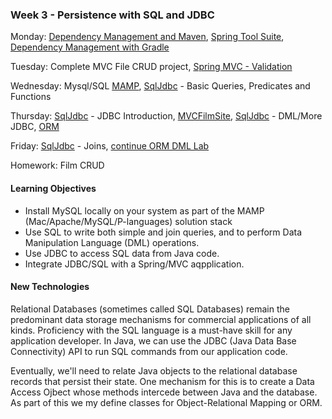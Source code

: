 ### Week 3 - Persistence with SQL and JDBC

Monday: [Dependency Management and Maven](dependencyManagement/README.md), [Spring Tool Suite](STS/README.md), [Dependency Management with Gradle](dependencyManagement/gradle/README.md)

Tuesday: Complete MVC File CRUD project, [Spring MVC - Validation](SpringMVC/05-Validation/README.md)

Wednesday:  Mysql/SQL [MAMP](MAMP/README.md), [SqlJdbc](SqlJdbc/README.md) - Basic Queries, Predicates and Functions

Thursday:  [SqlJdbc](SqlJdbc/README.md) - JDBC Introduction, [MVCFilmSite](MVCFilmSite/README.md), [SqlJdbc](SqlJdbc/README.md) - DML/More JDBC, [ORM](ORM/README.md)

Friday:  [SqlJdbc](SqlJdbc/README.md) - Joins,  [continue ORM DML Lab](ORM/02-Lab-DML.md)

Homework: Film CRUD

#### Learning Objectives

* Install MySQL locally on your system as part of the MAMP (Mac/Apache/MySQL/P-languages) solution stack
* Use SQL to write both simple and join queries, and to perform Data Manipulation Language (DML) operations.
* Use JDBC to access SQL data from Java code.
* Integrate JDBC/SQL with a Spring/MVC aqpplication.

#### New Technologies
Relational Databases (sometimes called SQL Databases) remain the predominant data storage mechanisms for commercial applications of all kinds.  Proficiency with the SQL language is a must-have skill for any application developer.   In Java, we can use the JDBC (Java Data Base Connectivity) API to run SQL commands from our application code.

Eventually, we'll need to relate Java objects to the relational database records that persist their state.  One mechanism for this is to create a Data Access Ojbect whose methods intercede between Java and the database.  As part of this we my define classes for Object-Relational Mapping or ORM.
